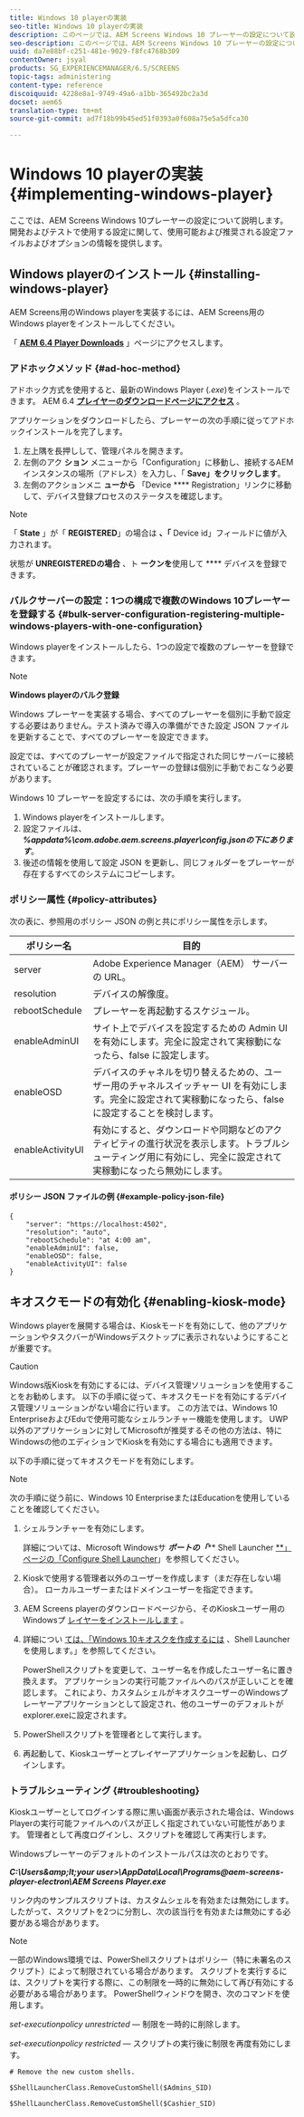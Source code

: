 ```yaml
---
title: Windows 10 playerの実装
seo-title: Windows 10 playerの実装
description: このページでは、AEM Screens Windows 10 プレーヤーの設定について説明します。
seo-description: このページでは、AEM Screens Windows 10 プレーヤーの設定について説明します。
uuid: da7e88bf-c251-481e-9029-f8fc4768b309
contentOwner: jsyal
products: SG_EXPERIENCEMANAGER/6.5/SCREENS
topic-tags: administering
content-type: reference
discoiquuid: 4228e8a1-9749-49a6-a1bb-365492bc2a3d
docset: aem65
translation-type: tm+mt
source-git-commit: ad7f18b99b45ed51f0393a0f608a75e5a5dfca30

---
```



# Windows 10 playerの実装 {#implementing-windows-player}

ここでは、AEM Screens Windows 10プレーヤーの設定について説明します。 開発およびテストで使用する設定に関して、使用可能および推奨される設定ファイルおよびオプションの情報を提供します。

## Windows playerのインストール {#installing-windows-player}

AEM Screens用のWindows playerを実装するには、AEM Screens用のWindows playerをインストールしてください。

「 [**AEM 6.4 Player Downloads**](https://download.macromedia.com/screens/) 」ページにアクセスします。

### アドホックメソッド {#ad-hoc-method}

アドホック方式を使用すると、最新のWindows Player (*.exe*)をインストールできます。 AEM 6.4 [**プレイヤーのダウンロードページにアクセス**](https://download.macromedia.com/screens/) 。

アプリケーションをダウンロードしたら、プレーヤーの次の手順に従ってアドホックインストールを完了します。

1. 左上隅を長押しして、管理パネルを開きます。
1. 左側のアク **ション** メニューから「Configuration」に移動し、接続するAEMインスタンスの場所（アドレス）を入力し、「 **Save」をクリックします**。
1. 左側のアクションメニ **ューから** 「Device **** Registration」リンクに移動して、デバイス登録プロセスのステータスを確認します。

>[!NOTE]
>
>「 **State** 」が「 **REGISTERED**」の場合は **、「** Device id」フィールドに値が入力されます。
>
>状態が **UNREGISTEREDの場合** 、ト **ークンを**&#x200B;使用して **** デバイスを登録できます。

### バルクサーバーの設定：1つの構成で複数のWindows 10プレーヤーを登録する {#bulk-server-configuration-registering-multiple-windows-players-with-one-configuration}

Windows playerをインストールしたら、1つの設定で複数のプレーヤーを登録できます。

>[!NOTE]
>
>**Windows playerのバルク登録**
>
>Windows プレーヤーを実装する場合、すべてのプレーヤーを個別に手動で設定する必要はありません。テスト済みで導入の準備ができた設定 JSON ファイルを更新することで、すべてのプレーヤーを設定できます。
>
>設定では、すべてのプレーヤーが設定ファイルで指定された同じサーバーに接続されていることが確認されます。プレーヤーの登録は個別に手動でおこなう必要があります。

Windows 10 プレーヤーを設定するには、次の手順を実行します。

1. Windows playerをインストールします。
1. 設定ファイルは、 ***%appdata%\com.adobe.aem.screens.player\config.jsonの下にあります***。
1. 後述の情報を使用して設定 JSON を更新し、同じフォルダーをプレーヤーが存在するすべてのシステムにコピーします。

### ポリシー属性 {#policy-attributes}

次の表に、参照用のポリシー JSON の例と共にポリシー属性を示します。

| **ポリシー名** | **目的** |
|---|---|
| server | Adobe Experience Manager（AEM） サーバーの URL。 |
| resolution | デバイスの解像度。 |
| rebootSchedule | プレーヤーを再起動するスケジュール。 |
| enableAdminUI | サイト上でデバイスを設定するための Admin UI を有効にします。完全に設定されて実稼動になったら、false に設定します。 |
| enableOSD | デバイスのチャネルを切り替えるための、ユーザー用のチャネルスイッチャー UI を有効にします。完全に設定されて実稼動になったら、false に設定することを検討します。 |
| enableActivityUI | 有効にすると、ダウンロードや同期などのアクティビティの進行状況を表示します。トラブルシューティング用に有効にし、完全に設定されて実稼動になったら無効にします。 |

#### ポリシー JSON ファイルの例 {#example-policy-json-file}

```
{
    "server": "https://localhost:4502",
    "resolution": "auto",
    "rebootSchedule": "at 4:00 am",
    "enableAdminUI": false,
    "enableOSD": false,
    "enableActivityUI": false
}
```

## キオスクモードの有効化 {#enabling-kiosk-mode}

Windows playerを展開する場合は、Kioskモードを有効にして、他のアプリケーションやタスクバーがWindowsデスクトップに表示されないようにすることが重要です。

>[!CAUTION]
>
>Windows版Kioskを有効にするには、デバイス管理ソリューションを使用することをお勧めします。 以下の手順に従って、キオスクモードを有効にするデバイス管理ソリューションがない場合に行います。 この方法では、Windows 10 EnterpriseおよびEduで使用可能なシェルランチャー機能を使用します。 UWP以外のアプリケーションに対してMicrosoftが推奨するその他の方法は、特にWindowsの他のエディションでKioskを有効にする場合にも適用できます。

以下の手順に従ってキオスクモードを有効にします。

>[!NOTE]
>
>次の手順に従う前に、Windows 10 EnterpriseまたはEducationを使用していることを確認してください。

1. シェルランチャーを有効にします。

   詳細については、Microsoft Windowsサ ***ポートの「***** Shell Launcher [**」ページの「Configure Shell Launcher](https://docs.microsoft.com/en-us/windows-hardware/customize/enterprise/shell-launcher)」を参照してください。

1. Kioskで使用する管理者以外のユーザーを作成します（まだ存在しない場合）。 ローカルユーザーまたはドメインユーザーを指定できます。
1. AEM Screens playerのダウンロードページから、そのKioskユーザー用のWindowsプ [レイヤーをインストールします](https://download.macromedia.com/screens/) 。
1. 詳細につい [ては、「Windows 10キオスクを作成するには](https://docs.microsoft.com/en-us/windows/configuration/kiosk-shelllauncher) 、Shell Launcherを使用します。」を参照してください。

   PowerShellスクリプトを変更して、ユーザー名を作成したユーザー名に置き換えます。 アプリケーションの実行可能ファイルへのパスが正しいことを確認します。 これにより、カスタムシェルがキオスクユーザーのWindowsプレーヤーアプリケーションとして設定され、他のユーザーのデフォルトがexplorer.exeに設定されます。

1. PowerShellスクリプトを管理者として実行します。
1. 再起動して、Kioskユーザーとプレイヤーアプリケーションを起動し、ログインします。

### トラブルシューティング {#troubleshooting}

Kioskユーザーとしてログインする際に黒い画面が表示された場合は、Windows Playerの実行可能ファイルへのパスが正しく指定されていない可能性があります。 管理者として再度ログインし、スクリプトを確認して再実行します。

Windowsプレーヤーのデフォルトのインストールパスは次のとおりです。

***C:\Users\&amp;lt;your user&gt;\AppData\Local\Programs\@aem-screens-player-electron\AEM Screens Player.exe***

リンク内のサンプルスクリプトは、カスタムシェルを有効または無効にします。 したがって、スクリプトを2つに分割し、次の該当行を有効または無効にする必要がある場合があります。

>[!NOTE]
>
>一部のWindows環境では、PowerShellスクリプトはポリシー（特に未署名のスクリプト）によって制限されている場合があります。 スクリプトを実行するには、スクリプトを実行する際に、この制限を一時的に無効にして再び有効にする必要がある場合があります。 PowerShellウィンドウを開き、次のコマンドを使用します。
>
>*set-executionpolicy unrestricted* — 制限を一時的に削除します。
>
>*set-executionpolicy restricted* — スクリプトの実行後に制限を再度有効にします。

```
# Remove the new custom shells.

$ShellLauncherClass.RemoveCustomShell($Admins_SID)

$ShellLauncherClass.RemoveCustomShell($Cashier_SID)
```

